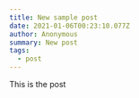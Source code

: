 ```yaml
---
title: New sample post
date: 2021-01-06T00:23:10.077Z
author: Anonymous
summary: New post
tags:
  - post
---
```

This is the post